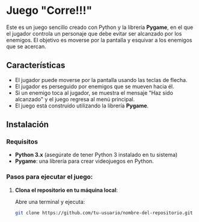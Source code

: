 # Juego "Corre!!!"

Este es un juego sencillo creado con Python y la librería **Pygame**, en el que el jugador controla un personaje que debe evitar ser alcanzado por los enemigos. El objetivo es moverse por la pantalla y esquivar a los enemigos que se acercan.

## Características

- El jugador puede moverse por la pantalla usando las teclas de flecha.
- El jugador es perseguido por enemigos que se mueven hacia él.
- Si un enemigo toca al jugador, se muestra el mensaje "Haz sido alcanzado" y el juego regresa al menú principal.
- El juego está construido utilizando la librería **Pygame**.

## Instalación

### Requisitos

- **Python 3.x** (asegúrate de tener Python 3 instalado en tu sistema)
- **Pygame**: una librería para crear videojuegos en Python.

### Pasos para ejecutar el juego:

1. **Clona el repositorio en tu máquina local**:

   Abre una terminal y ejecuta:

   ```bash
   git clone https://github.com/tu-usuario/nombre-del-repositorio.git
